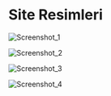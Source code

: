 # Site Resimleri
![Screenshot_1](https://github.com/kaankaltakkiran/php-proje-resimleri/assets/98158194/931915ae-5c3e-4cd2-828c-0476077c7e3d)

![Screenshot_2](https://github.com/kaankaltakkiran/php-proje-resimleri/assets/98158194/5475ea9a-130a-43a5-b04b-34b78fed5366)

![Screenshot_3](https://github.com/kaankaltakkiran/php-proje-resimleri/assets/98158194/0637378f-e3c6-4b24-80f2-56fe4fbf6051)

![Screenshot_4](https://github.com/kaankaltakkiran/php-proje-resimleri/assets/98158194/b91e68d9-f6c5-4771-a234-0c7922fb0e38)
